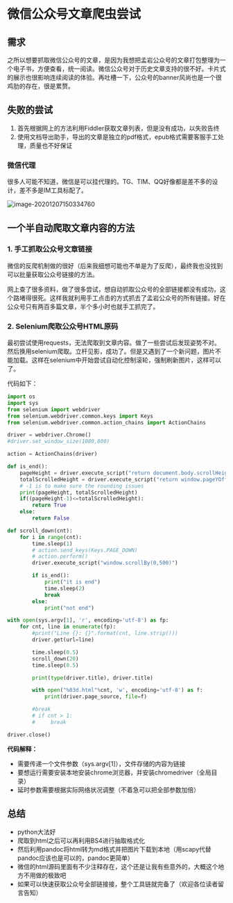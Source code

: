 # 微信公众号文章爬虫尝试

## 需求

之所以想要抓取微信公众号的文章，是因为我想把孟岩公众号的文章打包整理为一个电子书，方便查看，统一阅读。微信公众号对于历史文章支持的很不好。卡片式的展示也很影响连续阅读的体验。再吐槽一下，公众号的banner风尚也是一个很鸡肋的存在，很是累赘。

## 失败的尝试

1. 首先根据网上的方法利用Fiddler获取文章列表，但是没有成功，以失败告终
2. 使用文档导出助手，导出的文章是独立的pdf格式，epub格式需要客服手工处理，质量也不好保证

### 微信代理

很多人可能不知道，微信是可以挂代理的。TG、TIM、QQ好像都是差不多的设计，差不多是IM工具标配了。

![image-20201207150334760](https://img.juzuq.com/20201207-150339-093.png)

## 一个半自动爬取文章内容的方法

### 1. 手工抓取公众号文章链接

微信的反爬机制做的很好（后来我细想可能也不单是为了反爬），最终我也没找到可以批量获取公众号链接的方法。

网上查了很多资料，做了很多尝试，想自动抓取公众号的全部链接都没有成功，这个路堵得很死。这样我就利用手工点击的方式抓去了孟岩公众号的所有链接。好在公众号只有两百多篇文章，半个多小时也就手工抓完了。

### 2. Selenium爬取公众号HTML原码

最初尝试使用requests，无法爬取到文章内容。做了一些尝试后发现姿势不对。然后换用selenium爬取。立杆见影，成功了。但是又遇到了一个新问题，图片不能加载。这样在selenium中开始尝试自动化控制滚轮，强制刷新图片，这样可以了。

代码如下：

```python
import os
import sys
from selenium import webdriver
from selenium.webdriver.common.keys import Keys 
from selenium.webdriver.common.action_chains import ActionChains 

driver = webdriver.Chrome()
#driver.set_window_size(1080,800)

action = ActionChains(driver)

def is_end():
    pageHeight = driver.execute_script("return document.body.scrollHeight")
    totalScrolledHeight = driver.execute_script("return window.pageYOffset + window.innerHeight")
    # -1 is to make sure the rounding issues
    print(pageHeight, totalScrolledHeight)
    if((pageHeight-1)<=totalScrolledHeight):
        return True
    else:
        return False

def scroll_down(cnt):
    for i in range(cnt):
        time.sleep(1)
        # action.send_keys(Keys.PAGE_DOWN)
        # action.perform()
        driver.execute_script("window.scrollBy(0,500)")

        if is_end():
            print("it is end")
            time.sleep(2)
            break
        else:
            print("not end")

with open(sys.argv[1], 'r', encoding='utf-8') as fp:
    for cnt, line in enumerate(fp):
        #print("Line {}: {}".format(cnt, line.strip()))
        driver.get(url=line)

        time.sleep(0.5)
        scroll_down(20)
        time.sleep(0.5)

        print(type(driver.title), driver.title)

        with open("%03d.html"%cnt, 'w', encoding='utf-8') as f:
            print(driver.page_source, file=f)

        #break
        # if cnt > 1:
        #     break

driver.close()
```

**代码解释：**

- 需要传递一个文件参数（sys.argv[1]），文件存储的内容为链接
- 要想运行需要安装本地安装chrome浏览器，并安装chromedriver（全局目录）
- 延时参数需要根据实际网络状况调整（不着急可以把全部参数加倍）

## 总结

- python大法好
- 爬取到html之后可以再利用BS4进行抽取格式化
- 然后利用pandoc将html转为md格式并把图片下载到本地（用scapy代替pandoc应该也是可以的，pandoc更简单）
- 微信的html源码里面有不少注释存在，这个还是让我有些意外的，大概这个地方不用做的极致吧
- 如果可以快速获取公众号全部链接接，整个工具链就完备了（欢迎各位读者留言告知）

